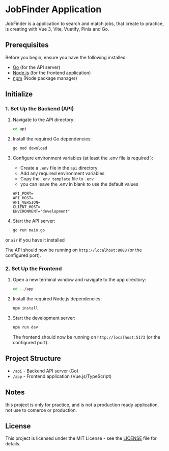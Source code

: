 # JobFinder Application

JobFinder is a application to search and match jobs, that create to practice, is creating with Vue 3, Vite, Vuetify, Pinia and Go.

## Prerequisites

Before you begin, ensure you have the following installed:

- [Go](https://golang.org/dl/) (for the API server)
- [Node.js](https://nodejs.org/) (for the frontend application)
- [npm](https://www.npmjs.com/) (Node package manager)

## Initialize

### 1. Set Up the Backend (API)

1. Navigate to the API directory:
   ```bash
   cd api
   ```

2. Install the required Go dependencies:
   ```bash
   go mod download
   ```

3. Configure environment variables (at least the .env file is required ):
   - Create a `.env` file in the `api` directory
   - Add any required environment variables
   - Copy the `.env.template` file to `.env`
   - you can leave the .env in blank to use the default values

   ```
   API_PORT=
   API_HOST=
   API_VERSION=
   CLIENT_HOST=
   ENVIRONMENT="development"
   ```

4. Start the API server:
   ```bash
   go run main.go
   ```
  or `air` if you have it installed

   The API should now be running on `http://localhost:8080` (or the configured port).

### 2. Set Up the Frontend

1. Open a new terminal window and navigate to the app directory:
   ```bash
   cd ../app
   ```

2. Install the required Node.js dependencies:
   ```bash
   npm install
   ```

3. Start the development server:
   ```bash
   npm run dev
   ```
   The frontend should now be running on `http://localhost:5173` (or the configured port).


## Project Structure

- `/api` - Backend API server (Go)
- `/app` - Frontend application (Vue.js/TypeScript)

## Notes

this project is only for practice, and is not a production ready application, not use to comerce or production.

## License

This project is licensed under the MIT License - see the [LICENSE](LICENSE) file for details.
